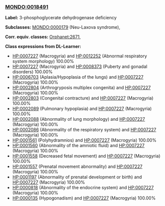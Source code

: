 
### [MONDO:0018491](http://purl.obolibrary.org/obo/MONDO_0018491)
**Label:** 3-phosphoglycerate dehydrogenase deficiency

**Subclasses:** [MONDO:0000179](http://purl.obolibrary.org/obo/MONDO_0000179) (Neu-Laxova syndrome), 

**Corr. equiv. classes:** [Orphanet:2671](http://www.orpha.net/ORDO/Orphanet_2671), 

**Class expressions from DL-Learner:**

- [HP:0007227](http://purl.obolibrary.org/obo/HP_0007227) (Macrogyria) and [HP:0012252](http://purl.obolibrary.org/obo/HP_0012252) (Abnormal respiratory system morphology) 100.00%
- [HP:0007227](http://purl.obolibrary.org/obo/HP_0007227) (Macrogyria) and [HP:0008373](http://purl.obolibrary.org/obo/HP_0008373) (Puberty and gonadal disorders) 100.00%
- [HP:0006703](http://purl.obolibrary.org/obo/HP_0006703) (Aplasia/Hypoplasia of the lungs) and [HP:0007227](http://purl.obolibrary.org/obo/HP_0007227) (Macrogyria) 100.00%
- [HP:0002804](http://purl.obolibrary.org/obo/HP_0002804) (Arthrogryposis multiplex congenita) and [HP:0007227](http://purl.obolibrary.org/obo/HP_0007227) (Macrogyria) 100.00%
- [HP:0002803](http://purl.obolibrary.org/obo/HP_0002803) (Congenital contracture) and [HP:0007227](http://purl.obolibrary.org/obo/HP_0007227) (Macrogyria) 100.00%
- [HP:0002089](http://purl.obolibrary.org/obo/HP_0002089) (Pulmonary hypoplasia) and [HP:0007227](http://purl.obolibrary.org/obo/HP_0007227) (Macrogyria) 100.00%
- [HP:0002088](http://purl.obolibrary.org/obo/HP_0002088) (Abnormality of lung morphology) and [HP:0007227](http://purl.obolibrary.org/obo/HP_0007227) (Macrogyria) 100.00%
- [HP:0002086](http://purl.obolibrary.org/obo/HP_0002086) (Abnormality of the respiratory system) and [HP:0007227](http://purl.obolibrary.org/obo/HP_0007227) (Macrogyria) 100.00%
- [HP:0001561](http://purl.obolibrary.org/obo/HP_0001561) (Polyhydramnios) and [HP:0007227](http://purl.obolibrary.org/obo/HP_0007227) (Macrogyria) 100.00%
- [HP:0001560](http://purl.obolibrary.org/obo/HP_0001560) (Abnormality of the amniotic fluid) and [HP:0007227](http://purl.obolibrary.org/obo/HP_0007227) (Macrogyria) 100.00%
- [HP:0001558](http://purl.obolibrary.org/obo/HP_0001558) (Decreased fetal movement) and [HP:0007227](http://purl.obolibrary.org/obo/HP_0007227) (Macrogyria) 100.00%
- [HP:0001557](http://purl.obolibrary.org/obo/HP_0001557) (Prenatal movement abnormality) and [HP:0007227](http://purl.obolibrary.org/obo/HP_0007227) (Macrogyria) 100.00%
- [HP:0001197](http://purl.obolibrary.org/obo/HP_0001197) (Abnormality of prenatal development or birth) and [HP:0007227](http://purl.obolibrary.org/obo/HP_0007227) (Macrogyria) 100.00%
- [HP:0000818](http://purl.obolibrary.org/obo/HP_0000818) (Abnormality of the endocrine system) and [HP:0007227](http://purl.obolibrary.org/obo/HP_0007227) (Macrogyria) 100.00%
- [HP:0000135](http://purl.obolibrary.org/obo/HP_0000135) (Hypogonadism) and [HP:0007227](http://purl.obolibrary.org/obo/HP_0007227) (Macrogyria) 100.00%


